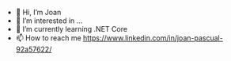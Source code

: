 - 👋 Hi, I’m Joan
- 👀 I’m interested in ...
- 🌱 I’m currently learning .NET Core
- 📫 How to reach me https://www.linkedin.com/in/joan-pascual-92a57622/

<!---
jpascualm7/jpascualm7 is a ✨ special ✨ repository because its `README.md` (this file) appears on your GitHub profile.
You can click the Preview link to take a look at your changes.
--->
